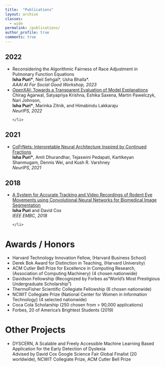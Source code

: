 ```yaml
---
title:  "Publications"
layout: archive 
classes: 
  - wide
permalink: /publications/
author_profile: true
comments: true
---
```


<h2>2022</h2>

<ul>
	<li>
		Reconsidering the Algorithmic Fairness of Race Adjustment in Pulmonary Function Equations</a>
		<br><strong>Isha Puri*</strong>, Neil Sehgal*, Usha Bhalla*.
		<br><i>AAAI AI For Social Good Workshop, 2023</i>
	</li>
	<li>
		<a href = "https://open-xai.github.io/">OpenXAI: Towards a Transparent Evaluation of Model Explanations</a>
		Chirag Agarwal, Satyapriya Krishna, Eshika Saxena, Martin Pawelczyk, Nari Johnson, <br><strong>Isha Puri*</strong>, Marinka Zitnik, and Himabindu Lakkaraju
		<br><i>NeurIPS, 2022</i>
		
	</li>
</ul>
<h2>2021</h2>

<ul>
	<li>
		<a href = "https://proceedings.neurips.cc/paper/2021/file/b538f279cb2ca36268b23f557a831508-Paper.pdf">CoFrNets: Interpretable Neural Architecture Inspired by Continued Fractions</a>
		<br><strong>Isha Puri*</strong>, Amit Dhurandhar, Tejaswini Pedapati, Kartikeyan Shanmugam, Dennis Wei, and Kush R. Varshney
		<br><i>NeurIPS, 2021</i>
	</li>
</ul>

<h2>2018</h2>

<ul>
	<li>
		<a href = "https://ieeexplore.ieee.org/document/8513072">A System for Accurate Tracking and Video Recordings of Rodent Eye Movements using Convolutional Neural Networks for Biomedical Image Segmentation</a> 
		<br><strong>Isha Puri</strong> and David Cox
		<br><i>IEEE EMBC, 2018</i> 
		
	</li> 

	

</ul>

<h1>Awards / Honors</h1>

<ul>
	<li> Harvard Technology Innovation Fellow, (Harvard Business School) </li>
	<li> Derek Bok Award for Distinction in Teaching, (Harvard University)</li>
	<li> ACM Cutler Bell Prize for Excellence in Computing Research, (Association of Computing Machinery) (4 chosen nationwide)</li>
	<li> Davidson Fellowship (Recognized by Forbes as“World’s Most Prestigious Undergraduate Scholarship”)</li>
	<li> ThermoFisher Scientific Collegiate Fellowship (6 chosen nationwide)</li>
	<li> NCWIT Collegiate Prize (National Center for Women in Information Technology) (4 selected nationwide)</li>
	<li> Coca Cola Scholarship (250 chosen from > 90,000 applications)</li>
	<li> Forbes, 20 of America’s Brightest Students (2019)</li>

	
</ul>

<h1>Other Projects</h1>

<ul>
	<li>
		DYSCERN, A Scalable and Freely Accessible Machine Learning Based Application for the Early Detection of Dyslexia
		<br>Advised by David Cox
		Google Science Fair Global Finalist (20 worldwide), NCWIT Collegiate Prize, ACM Cutler Bell Prize
	</li>
</ul>
